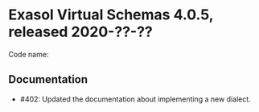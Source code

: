 # Exasol Virtual Schemas 4.0.5, released 2020-??-??

Code name: 

## Documentation

* #402: Updated the documentation about implementing a new dialect.